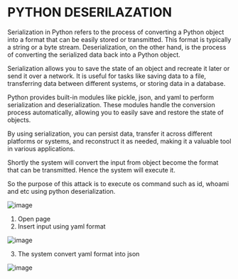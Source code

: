 # PYTHON DESERILAZATION
Serialization in Python refers to the process of converting a Python object into a format that can be easily stored or transmitted. This format is typically a string or a byte stream. Deserialization, on the other hand, is the process of converting the serialized data back into a Python object.

Serialization allows you to save the state of an object and recreate it later or send it over a network. It is useful for tasks like saving data to a file, transferring data between different systems, or storing data in a database.

Python provides built-in modules like pickle, json, and yaml to perform serialization and deserialization. These modules handle the conversion process automatically, allowing you to easily save and restore the state of objects.

By using serialization, you can persist data, transfer it across different platforms or systems, and reconstruct it as needed, making it a valuable tool in various applications.

Shortly the system will convert the input from object become the format that can be transmitted. Hence the system will execute it. 

So the purpose of this attack is to execute os command such as id, whoami and etc using python deserialization. 

![image](https://github.com/aminnazri00/AturKreatif-2023/assets/72528347/f8890797-5d2b-4bde-95a1-289d653628f7)


1. Open page
2. Insert input using yaml format

![image](https://github.com/aminnazri00/AturKreatif-2023/assets/72528347/1518a928-3a9f-42fd-9466-d484a9db802e)

3. The system convert yaml format into json

![image](https://github.com/aminnazri00/AturKreatif-2023/assets/72528347/0df3e047-c654-44d6-a3eb-f90332a8adda)
